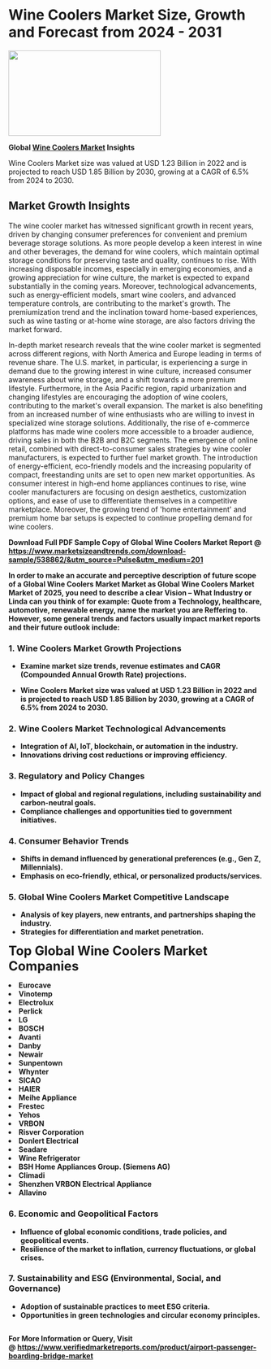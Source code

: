 <H1>Wine Coolers Market Size, Growth and Forecast from 2024 - 2031</H1><img class="aligncenter size-medium wp-image-584254" src="https://thirdeyenews.in/wp-content/uploads/2024/09/Global-Market-Research-300x168.jpeg" alt="" width="300" height="168" /><p><strong>Global&nbsp;<a href="https://www.marketsizeandtrends.com/download-sample/538862/&amp;utm_source=Pulse&amp;utm_medium=201">Wine Coolers Market</a> Insights</strong></p><p>Wine Coolers Market size was valued at USD 1.23 Billion in 2022 and is projected to reach USD 1.85 Billion by 2030, growing at a CAGR of 6.5% from 2024 to 2030.</p><p><h2>Market Growth Insights</h2> The wine cooler market has witnessed significant growth in recent years, driven by changing consumer preferences for convenient and premium beverage storage solutions. As more people develop a keen interest in wine and other beverages, the demand for wine coolers, which maintain optimal storage conditions for preserving taste and quality, continues to rise. With increasing disposable incomes, especially in emerging economies, and a growing appreciation for wine culture, the market is expected to expand substantially in the coming years. Moreover, technological advancements, such as energy-efficient models, smart wine coolers, and advanced temperature controls, are contributing to the market's growth. The premiumization trend and the inclination toward home-based experiences, such as wine tasting or at-home wine storage, are also factors driving the market forward. <p><strong></strong></p> <p>In-depth market research reveals that the wine cooler market is segmented across different regions, with North America and Europe leading in terms of revenue share. The U.S. market, in particular, is experiencing a surge in demand due to the growing interest in wine culture, increased consumer awareness about wine storage, and a shift towards a more premium lifestyle. Furthermore, in the Asia Pacific region, rapid urbanization and changing lifestyles are encouraging the adoption of wine coolers, contributing to the market's overall expansion. The market is also benefiting from an increased number of wine enthusiasts who are willing to invest in specialized wine storage solutions. Additionally, the rise of e-commerce platforms has made wine coolers more accessible to a broader audience, driving sales in both the B2B and B2C segments. The emergence of online retail, combined with direct-to-consumer sales strategies by wine cooler manufacturers, is expected to further fuel market growth. The introduction of energy-efficient, eco-friendly models and the increasing popularity of compact, freestanding units are set to open new market opportunities. As consumer interest in high-end home appliances continues to rise, wine cooler manufacturers are focusing on design aesthetics, customization options, and ease of use to differentiate themselves in a competitive marketplace. Moreover, the growing trend of 'home entertainment' and premium home bar setups is expected to continue propelling demand for wine coolers. <p><strong></p><p><span class=""><strong>Download Full PDF Sample Copy of Global Wine Coolers Market Report</strong> @ <a href="https://www.marketsizeandtrends.com/download-sample/538862/&amp;utm_source=Pulse&amp;utm_medium=201" target="_blank">https://www.marketsizeandtrends.com/download-sample/538862/&amp;utm_source=Pulse&amp;utm_medium=201</a></span></p><p>In order to make an accurate and perceptive description of future scope of a Global&nbsp;Wine Coolers Market Market as Global&nbsp;Wine Coolers Market Market of 2025, you need to describe a clear Vision &ndash; What Industry or Linda can you think of for example: Quote from a Technology, healthcare, automotive, renewable energy, name the market you are Reffering to. However, some general trends and factors usually impact market reports and their future outlook include:</p><h3>1.&nbsp;<strong>Wine Coolers Market Growth Projections</strong></h3><ul><li>Examine market size trends, revenue estimates and CAGR (Compounded Annual Growth Rate) projections.</li><li><p>Wine Coolers Market size was valued at USD 1.23 Billion in 2022 and is projected to reach USD 1.85 Billion by 2030, growing at a CAGR of 6.5% from 2024 to 2030.</p></li></ul><h3>2.&nbsp;<strong>Wine Coolers Market Technological Advancements</strong></h3><ul><li>Integration of AI, IoT, blockchain, or automation in the industry.</li><li>Innovations driving cost reductions or improving efficiency.</li></ul><h3>3.&nbsp;<strong>Regulatory and Policy Changes</strong></h3><ul><li>Impact of global and regional regulations, including sustainability and carbon-neutral goals.</li><li>Compliance challenges and opportunities tied to government initiatives.</li></ul><h3>4.&nbsp;<strong>Consumer Behavior Trends</strong></h3><ul><li>Shifts in demand influenced by generational preferences (e.g., Gen Z, Millennials).</li><li>Emphasis on eco-friendly, ethical, or personalized products/services.</li></ul><h3>5.&nbsp;<strong>Global Wine Coolers Market Competitive Landscape</strong></h3><ul><li>Analysis of key players, new entrants, and partnerships shaping the industry.</li><li>Strategies for differentiation and market penetration.</li></ul><p data-pm-slice="1 1 []"><span style="color: inherit; font-family: inherit; font-size: 25px;">Top Global Wine Coolers Market Companies</span></p><div class="" data-test-id=""><p><li>Eurocave</li><li> Vinotemp</li><li> Electrolux</li><li> Perlick</li><li> LG</li><li> BOSCH</li><li> Avanti</li><li> Danby</li><li> Newair</li><li> Sunpentown</li><li> Whynter</li><li> SICAO</li><li> HAIER</li><li> Meihe Appliance</li><li> Frestec</li><li> Yehos</li><li> VRBON</li><li> Risver Corporation</li><li> Donlert Electrical</li><li> Seadare</li><li> Wine Refrigerator</li><li> BSH Home Appliances Group. (Siemens AG)</li><li> Climadi</li><li> Shenzhen VRBON Electrical Appliance</li><li> Allavino</li></p></div><h3>6.&nbsp;<strong>Economic and Geopolitical Factors</strong></h3><ul><li>Influence of global economic conditions, trade policies, and geopolitical events.</li><li>Resilience of the market to inflation, currency fluctuations, or global crises.</li></ul><h3>7.&nbsp;<strong>Sustainability and ESG (Environmental, Social, and Governance)</strong></h3><ul><li>Adoption of sustainable practices to meet ESG criteria.</li><li>Opportunities in green technologies and circular economy principles.</li></ul><h2><strong style="font-size: 14px;">For More Information or Query, Visit @&nbsp;</strong><a style="background-color: #ffffff; font-size: 14px;" href="https://www.marketsizeandtrends.com/report/wine-coolers-market/" target="_blank">https://www.verifiedmarketreports.com/product/airport-passenger-boarding-bridge-market</a></h2>
